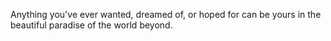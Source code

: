 Anything you've ever wanted, dreamed of, or hoped for can be yours in the beautiful paradise of the world beyond. 
